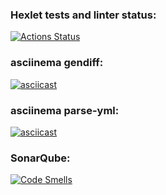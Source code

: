 ### Hexlet tests and linter status:
[![Actions Status](https://github.com/Zhekachka/qa-auto-engineer-javascript-project-87/actions/workflows/hexlet-check.yml/badge.svg)](https://github.com/Zhekachka/qa-auto-engineer-javascript-project-87/actions)

### asciinema gendiff:
[![asciicast](https://asciinema.org/a/nCs8jypcIHiD6EkXl6VshxhpY.svg)](https://asciinema.org/a/nCs8jypcIHiD6EkXl6VshxhpY)

### asciinema parse-yml:
[![asciicast](https://asciinema.org/a/AkTiP6yzlSljUo9vPyOMhh5sE.svg)](https://asciinema.org/a/AkTiP6yzlSljUo9vPyOMhh5sE)

### SonarQube:
[![Code Smells](https://sonarcloud.io/api/project_badges/measure?project=Zhekachka_qa-auto-engineer-javascript-project-87&metric=code_smells)](https://sonarcloud.io/summary/new_code?id=Zhekachka_qa-auto-engineer-javascript-project-87)
